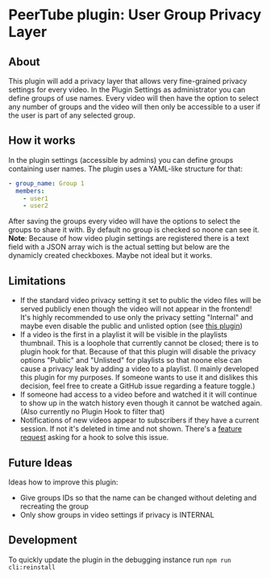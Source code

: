 # PeerTube plugin: User Group Privacy Layer

## About
This plugin will add a privacy layer that allows very fine-grained privacy settings for every video.
In the Plugin Settings as administrator you can define groups of use names. Every video will then have the option to select any number of groups and the video will then only be accessible to a user if the user is part of any selected group.

## How it works
In the plugin settings (accessible by admins) you can define groups containing user names. The plugin uses a YAML-like structure for that:
```yaml
- group_name: Group 1
  members:
    - user1
    - user2
```

After saving the groups every video will have the options to select the groups to share it with. By default no group is checked so noone can see it.
**Note**: Because of how video plugin settings are registered there is a text field with a JSON array wich is the actual setting but below are the dynamicly created checkboxes. Maybe not ideal but it works.

## Limitations
- If the standard video privacy setting it set to public the video files will be served publicly enen though the video will not appear in the frontend! It's highly recommended to use only the privacy setting "Internal" and maybe even disable the public and unlisted option (see [this plugin](https://www.npmjs.com/package/peertube-plugin-privacy-remover))
- If a video is the first in a playlist it will be visible in the playlists thumbnail. This is a loophole that currently cannot be closed; there is to plugin hook for that. Because of that this plugin will disable the privacy options "Public" and "Unlisted" for playlists so that noone else can cause a privacy leak by adding a video to a playlist. (I mainly developed this plugin for my purposes. If someone wants to use it and dislikes this decision, feel free to create a GitHub issue regarding a feature toggle.)
- If someone had access to a video before and watched it it will continue to show up in the watch history even though it cannot be watched again. (Also currently no Plugin Hook to filter that)
- Notifications of new videos appear to subscribers if they have a current session. If not it's deleted in time and not shown. There's a [feature request](https://github.com/Chocobozzz/PeerTube/issues/7218) asking for a hook to solve this issue.

## Future Ideas
Ideas how to improve this plugin:
- Give groups IDs so that the name can be changed without deleting and recreating the group
- Only show groups in video settings if privacy is INTERNAL

## Development
To quickly update the plugin in the debugging instance run `npm run cli:reinstall`